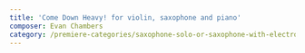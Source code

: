 ```yaml
---
title: 'Come Down Heavy! for violin, saxophone and piano'
composer: Evan Chambers
category: /premiere-categories/saxophone-solo-or-saxophone-with-electronics-piano-or-orchestra
---
```

